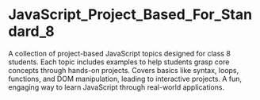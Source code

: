 # JavaScript_Project_Based_For_Standard_8
A collection of project-based JavaScript topics designed for class 8 students. Each topic includes examples to help students grasp core concepts through hands-on projects. Covers basics like syntax, loops, functions, and DOM manipulation, leading to interactive  projects. A fun, engaging way to learn JavaScript through real-world applications.
